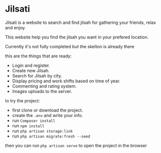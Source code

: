 # Jilsati
Jilsati is a website to search and find jilsah for gathering your friends, relax and enjoy.

This website help you find the jilsah you want in your prefered location.

Currently it's not fully completed but the skelton is already there

this are the things that are ready:

- Login and register.
- Create new Jilsah.
- Search for Jilsah by city.
- Display pricing and work shifts based on time of year.
- Commenting and rating system.
- Images uploads to the server.

to try the project:

- first clone or download the project.
- create the `.env` and write your info.
- run `Composer install`
- run `npm install`
- run `php artisan storage:link`
- run `php artisan migrate:fresh --seed`

then you can run `php artisan serve` to open the project in the browser
